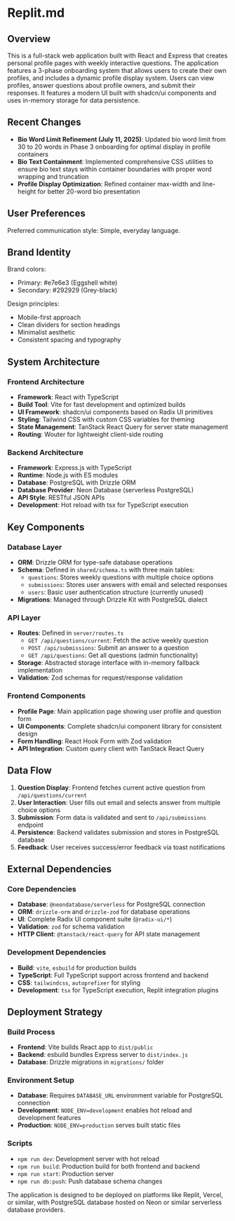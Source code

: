 # Replit.md

## Overview

This is a full-stack web application built with React and Express that creates personal profile pages with weekly interactive questions. The application features a 3-phase onboarding system that allows users to create their own profiles, and includes a dynamic profile display system. Users can view profiles, answer questions about profile owners, and submit their responses. It features a modern UI built with shadcn/ui components and uses in-memory storage for data persistence.

## Recent Changes

- **Bio Word Limit Refinement (July 11, 2025)**: Updated bio word limit from 30 to 20 words in Phase 3 onboarding for optimal display in profile containers
- **Bio Text Containment**: Implemented comprehensive CSS utilities to ensure bio text stays within container boundaries with proper word wrapping and truncation
- **Profile Display Optimization**: Refined container max-width and line-height for better 20-word bio presentation

## User Preferences

Preferred communication style: Simple, everyday language.

## Brand Identity

Brand colors:
- Primary: #e7e6e3 (Eggshell white)
- Secondary: #292929 (Grey-black)

Design principles:
- Mobile-first approach
- Clean dividers for section headings
- Minimalist aesthetic
- Consistent spacing and typography

## System Architecture

### Frontend Architecture
- **Framework**: React with TypeScript
- **Build Tool**: Vite for fast development and optimized builds
- **UI Framework**: shadcn/ui components based on Radix UI primitives
- **Styling**: Tailwind CSS with custom CSS variables for theming
- **State Management**: TanStack React Query for server state management
- **Routing**: Wouter for lightweight client-side routing

### Backend Architecture
- **Framework**: Express.js with TypeScript
- **Runtime**: Node.js with ES modules
- **Database**: PostgreSQL with Drizzle ORM
- **Database Provider**: Neon Database (serverless PostgreSQL)
- **API Style**: RESTful JSON APIs
- **Development**: Hot reload with tsx for TypeScript execution

## Key Components

### Database Layer
- **ORM**: Drizzle ORM for type-safe database operations
- **Schema**: Defined in `shared/schema.ts` with three main tables:
  - `questions`: Stores weekly questions with multiple choice options
  - `submissions`: Stores user answers with email and selected responses
  - `users`: Basic user authentication structure (currently unused)
- **Migrations**: Managed through Drizzle Kit with PostgreSQL dialect

### API Layer
- **Routes**: Defined in `server/routes.ts`
  - `GET /api/questions/current`: Fetch the active weekly question
  - `POST /api/submissions`: Submit an answer to a question
  - `GET /api/questions`: Get all questions (admin functionality)
- **Storage**: Abstracted storage interface with in-memory fallback implementation
- **Validation**: Zod schemas for request/response validation

### Frontend Components
- **Profile Page**: Main application page showing user profile and question form
- **UI Components**: Complete shadcn/ui component library for consistent design
- **Form Handling**: React Hook Form with Zod validation
- **API Integration**: Custom query client with TanStack React Query

## Data Flow

1. **Question Display**: Frontend fetches current active question from `/api/questions/current`
2. **User Interaction**: User fills out email and selects answer from multiple choice options
3. **Submission**: Form data is validated and sent to `/api/submissions` endpoint
4. **Persistence**: Backend validates submission and stores in PostgreSQL database
5. **Feedback**: User receives success/error feedback via toast notifications

## External Dependencies

### Core Dependencies
- **Database**: `@neondatabase/serverless` for PostgreSQL connection
- **ORM**: `drizzle-orm` and `drizzle-zod` for database operations
- **UI**: Complete Radix UI component suite (`@radix-ui/*`)
- **Validation**: `zod` for schema validation
- **HTTP Client**: `@tanstack/react-query` for API state management

### Development Dependencies
- **Build**: `vite`, `esbuild` for production builds
- **TypeScript**: Full TypeScript support across frontend and backend
- **CSS**: `tailwindcss`, `autoprefixer` for styling
- **Development**: `tsx` for TypeScript execution, Replit integration plugins

## Deployment Strategy

### Build Process
- **Frontend**: Vite builds React app to `dist/public`
- **Backend**: esbuild bundles Express server to `dist/index.js`
- **Database**: Drizzle migrations in `migrations/` folder

### Environment Setup
- **Database**: Requires `DATABASE_URL` environment variable for PostgreSQL connection
- **Development**: `NODE_ENV=development` enables hot reload and development features
- **Production**: `NODE_ENV=production` serves built static files

### Scripts
- `npm run dev`: Development server with hot reload
- `npm run build`: Production build for both frontend and backend
- `npm run start`: Production server
- `npm run db:push`: Push database schema changes

The application is designed to be deployed on platforms like Replit, Vercel, or similar, with PostgreSQL database hosted on Neon or similar serverless database providers.